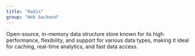 ```yaml
---
title: "Redis"
group: "Web backend"
---
```


Open-source, in-memory data structure store known for its high performance, flexibility, and support for various data types, making it ideal for caching, real-time analytics, and fast data access.